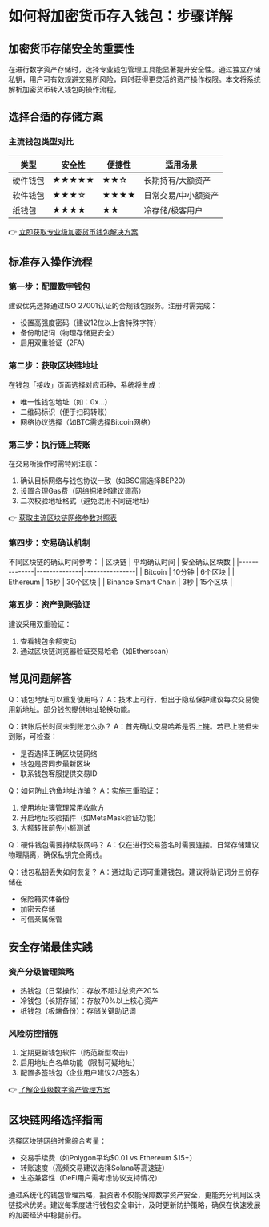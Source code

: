 # 如何将加密货币存入钱包：步骤详解

## 加密货币存储安全的重要性
在进行数字资产存储时，选择专业钱包管理工具能显著提升安全性。通过独立存储私钥，用户可有效规避交易所风险，同时获得更灵活的资产操作权限。本文将系统解析加密货币转入钱包的操作流程。

## 选择合适的存储方案

### 主流钱包类型对比
| 类型       | 安全性 | 便捷性 | 适用场景                |
|------------|--------|--------|-------------------------|
| 硬件钱包   | ★★★★★  | ★★☆    | 长期持有/大额资产       |
| 软件钱包   | ★★★☆   | ★★★★   | 日常交易/中小额资产     |
| 纸钱包     | ★★★★   | ★★     | 冷存储/极客用户         |

👉 [立即获取专业级加密货币钱包解决方案](https://bit.ly/okx_welcome)

## 标准存入操作流程

### 第一步：配置数字钱包
建议优先选择通过ISO 27001认证的合规钱包服务。注册时需完成：
- 设置高强度密码（建议12位以上含特殊字符）
- 备份助记词（物理存储更安全）
- 启用双重验证（2FA）

### 第二步：获取区块链地址
在钱包「接收」页面选择对应币种，系统将生成：
- 唯一性钱包地址（如：0x...）
- 二维码标识（便于扫码转账）
- 网络协议选择（如BTC需选择Bitcoin网络）

### 第三步：执行链上转账
在交易所操作时需特别注意：
1. 确认目标网络与钱包协议一致（如BSC需选择BEP20）
2. 设置合理Gas费（网络拥堵时建议调高）
3. 二次校验地址格式（避免混用不同链地址）

👉 [获取主流区块链网络参数对照表](https://bit.ly/okx_welcome)

### 第四步：交易确认机制
不同区块链的确认时间参考：
| 区块链       | 平均确认时间 | 安全确认区块数 |
|--------------|--------------|----------------|
| Bitcoin      | 10分钟       | 6个区块        |
| Ethereum     | 15秒         | 30个区块       |
| Binance Smart Chain | 3秒          | 15个区块       |

### 第五步：资产到账验证
建议采用双重验证：
1. 查看钱包余额变动
2. 通过区块链浏览器验证交易哈希（如Etherscan）

## 常见问题解答

Q：钱包地址可以重复使用吗？
A：技术上可行，但出于隐私保护建议每次交易使用新地址。部分钱包提供地址轮换功能。

Q：转账后长时间未到账怎么办？
A：首先确认交易哈希是否上链。若已上链但未到账，可检查：
- 是否选择正确区块链网络
- 钱包是否同步最新区块
- 联系钱包客服提供交易ID

Q：如何防止钓鱼地址诈骗？
A：实施三重验证：
1. 使用地址簿管理常用收款方
2. 开启地址校验插件（如MetaMask验证功能）
3. 大额转账前先小额测试

Q：硬件钱包需要持续联网吗？
A：仅在进行交易签名时需要连接。日常存储建议物理隔离，确保私钥完全离线。

Q：钱包私钥丢失如何恢复？
A：通过助记词可重建钱包。建议将助记词分三份存储在：
- 保险箱实体备份
- 加密云存储
- 可信亲属保管

## 安全存储最佳实践

### 资产分级管理策略
- 热钱包（日常操作）：存放不超过总资产20%
- 冷钱包（长期存储）：存放70%以上核心资产
- 纸钱包（极端备份）：存储关键助记词

### 风险防控措施
1. 定期更新钱包软件（防范新型攻击）
2. 启用地址白名单功能（限制可疑地址）
3. 配置多签钱包（企业用户建议2/3签名）

👉 [了解企业级数字资产管理方案](https://bit.ly/okx_welcome)

## 区块链网络选择指南
选择区块链网络时需综合考量：
- 交易手续费（如Polygon平均$0.01 vs Ethereum $15+）
- 转账速度（高频交易建议选择Solana等高速链）
- 生态兼容性（DeFi用户需考虑协议支持情况）

通过系统化的钱包管理策略，投资者不仅能保障数字资产安全，更能充分利用区块链技术优势。建议每季度进行钱包安全审计，及时更新防护策略，确保在快速发展的加密经济中稳健前行。